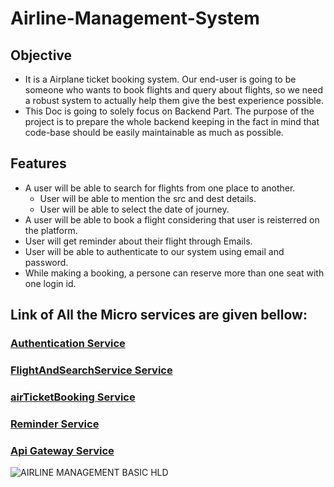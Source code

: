 # Airline-Management-System

## Objective
  - It is a Airplane ticket booking system. Our end-user is going to be someone who wants to book flights and query about flights, so we need a robust system to actually help them give the best experience possible.
  - This Doc is going to solely focus on Backend Part. The purpose of the project is to prepare the whole backend keeping in the fact in mind that code-base should be easily maintainable as much as possible.
 
## Features
  - A user will be able to search for flights from one place to another.
    - User will be able to mention the src and dest details.
    - User will be able to select the date of journey.
  - A user will be able to book a flight considering that user is reisterred on the platform.
  - User will get reminder about their flight through Emails.
  - User will be able to authenticate to our system using email and password.
  - While making a booking, a persone can reserve more than one seat with one login id.
 
 ## Link of All the Micro services are given bellow:

   ### [Authentication Service](https://github.com/Sudipta2002/AUTHSERVICE)
   ### [FlightAndSearchService Service](https://github.com/Sudipta2002/airlineBooking/tree/main/FlightsAndSearch)
   ### [airTicketBooking Service](https://github.com/Sudipta2002/BookingService)
   ### [Reminder Service](https://github.com/Sudipta2002/ReminderService)
   ### [Api Gateway Service](https://github.com/Sudipta2002/Api_Gateway)
   
![AIRLINE MANAGEMENT BASIC HLD](https://github.com/Sudipta2002/Airline-Management-System/assets/78099311/39c30dfc-02cf-44f2-9f2d-020a985f9dd8)
